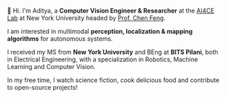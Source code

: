 👋 Hi. I'm Aditya, a **Computer Vision Engineer & Researcher** at the [AI4CE Lab](ttps://ai4ce.github.io/) at New York University headed by [Prof. Chen Feng](https://engineering.nyu.edu/faculty/chen-feng).  

I am interested in multimodal **perception, localization & mapping algorithms** for autonomous systems.

I received my MS from **New York University** and BEng at **BITS Pilani**, both in Electrical Engineering, with a specialization in Robotics, Machine Learning and Computer Vision.

In my free time, I watch science fiction, cook delicious food and contribute to open-source projects!